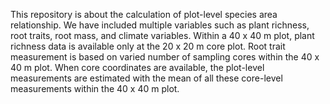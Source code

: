 This repository is about the calculation of plot-level species area relationship. We have included multiple variables such as plant richness, root traits, root mass, and climate variables. Within a 40 x 40 m plot, plant richness data is available only at the 20 x 20 m core plot. Root trait measurement is based on varied number of sampling cores within the 40 x 40 m plot. When core coordinates are available, the plot-level measurements are estimated with the mean of all these core-level measurements within the 40 x 40 m plot.
